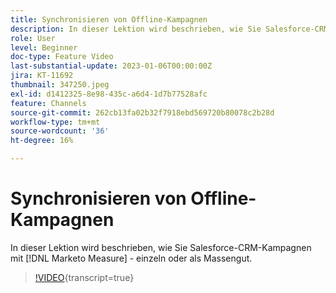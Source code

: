 ```yaml
---
title: Synchronisieren von Offline-Kampagnen
description: In dieser Lektion wird beschrieben, wie Sie Salesforce-CRM-Kampagnen mit [!DNL Marketo Measure] - einzeln oder als Massengut.
role: User
level: Beginner
doc-type: Feature Video
last-substantial-update: 2023-01-06T00:00:00Z
jira: KT-11692
thumbnail: 347250.jpeg
exl-id: d1412325-8e98-435c-a6d4-1d7b77528afc
feature: Channels
source-git-commit: 262cb13fa02b32f7918ebd569720b80078c2b28d
workflow-type: tm+mt
source-wordcount: '36'
ht-degree: 16%

---
```


# Synchronisieren von Offline-Kampagnen

In dieser Lektion wird beschrieben, wie Sie Salesforce-CRM-Kampagnen mit [!DNL Marketo Measure] - einzeln oder als Massengut.

>[!VIDEO](https://video.tv.adobe.com/v/347250/?learn=on){transcript=true}
